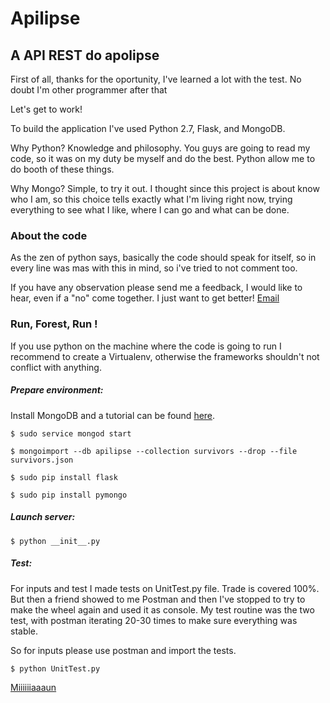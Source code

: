 # Apilipse
## A API REST do apolipse

First of all, thanks for the oportunity, I've learned a lot with the test. No doubt I'm other programmer after that

Let's get to work!

To build the application I've used Python 2.7, Flask, and MongoDB.

Why Python? Knowledge and philosophy. You guys are going to read my code, so it was on my duty be myself and do the best. Python allow me to do booth of these things.

Why Mongo? Simple, to try it out. I thought since this project is about know who I am, so this choice tells exactly what I'm living right now, trying everything to see what I like, where I can go and what can be done.

### About the code

As the zen of python says, basically the code should speak for itself, so in every line was mas with this in mind, so i've tried to not comment too.

If you have any observation please send me a feedback, I would like to hear, even if a "no" come together. I just want to get better! [Email](mailto:caique.mitsuoka@gmail.com)

### Run, Forest, Run !

If you use python on the machine where the code is going to run I recommend to create a Virtualenv, otherwise the frameworks shouldn't not conflict with anything.

##### Prepare environment:

Install MongoDB and a tutorial can be found [here](https://docs.mongodb.com/manual/tutorial/install-mongodb-on-ubuntu/).

`$ sudo service mongod start
`

`$ mongoimport --db apilipse --collection survivors --drop --file survivors.json
`

`$ sudo pip install flask
`

`$ sudo pip install pymongo
`


##### Launch server:

`$ python __init__.py
`

##### Test:

For inputs and test I made tests on UnitTest.py file. Trade is covered 100%.
But then a friend showed to me Postman and then I've stopped to try to make the wheel again and used it as console.
My test routine was the two test, with postman iterating 20-30 times to make sure everything was stable.

So for inputs please use postman and import the tests.

`$ python UnitTest.py
`


[Miiiiiiaaaun](https://www.youtube.com/watch?v=fhkgNTmrXFY)
